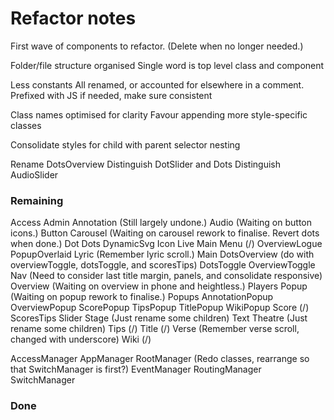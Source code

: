 # Refactor notes
First wave of components to refactor.
(Delete when no longer needed.)

Folder/file structure organised
    Single word is top level class and component

Less constants
    All renamed, or accounted for elsewhere in a comment.
    Prefixed with JS if needed, make sure consistent

Class names optimised for clarity
    Favour appending more style-specific classes

Consolidate styles for child with parent selector nesting

Rename DotsOverview
Distinguish DotSlider and Dots
Distinguish AudioSlider

### Remaining

Access
Admin
Annotation (Still largely undone.)
Audio (Waiting on button icons.)
Button
Carousel (Waiting on carousel rework to finalise. Revert dots when done.)
Dot
Dots
DynamicSvg
Icon
Live
    Main
    Menu (/)
    OverviewLogue
    PopupOverlaid
Lyric (Remember lyric scroll.)
Main
    DotsOverview (do with overviewToggle, dotsToggle, and scoresTips)
    DotsToggle
    OverviewToggle
Nav (Need to consider last title margin, panels, and consolidate responsive)
Overview (Waiting on overview in phone and heightless.)
Players
Popup (Waiting on popup rework to finalise.)
Popups
    AnnotationPopup
    OverviewPopup
    ScorePopup
    TipsPopup
    TitlePopup
    WikiPopup
Score (/)
ScoresTips
Slider
Stage (Just rename some children)
Text
Theatre (Just rename some children)
Tips (/)
Title (/)
Verse (Remember verse scroll, changed with underscore)
Wiki (/)

AccessManager
AppManager
RootManager (Redo classes, rearrange so that SwitchManager is first?)
EventManager
RoutingManager
SwitchManager

### Done
